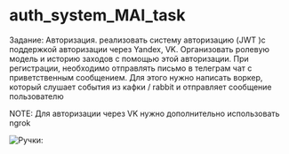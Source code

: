 # auth_system_MAI_task
Задание: Авторизация.
реализовать систему авторизацию (JWT )с поддержкой авторизации через Yandex, VK. 
Организовать ролевую модель и историю заходов с помощью этой авторизации. При регистрации, необходимо отправлять письмо в телеграм чат с приветственным сообщением.
Для этого нужно написать воркер,  который слушает события из кафки / rabbit и отправляет сообщение пользователю

NOTE: Для авторизации через VK нужно дополнительно использовать ngrok



![Ручки: ](https://raw.githubusercontent.com/zhavkk/auth_system/85c5c221f7e6a2d64f0eab96a5c3b115846763c7/ru4ki.jpg)
